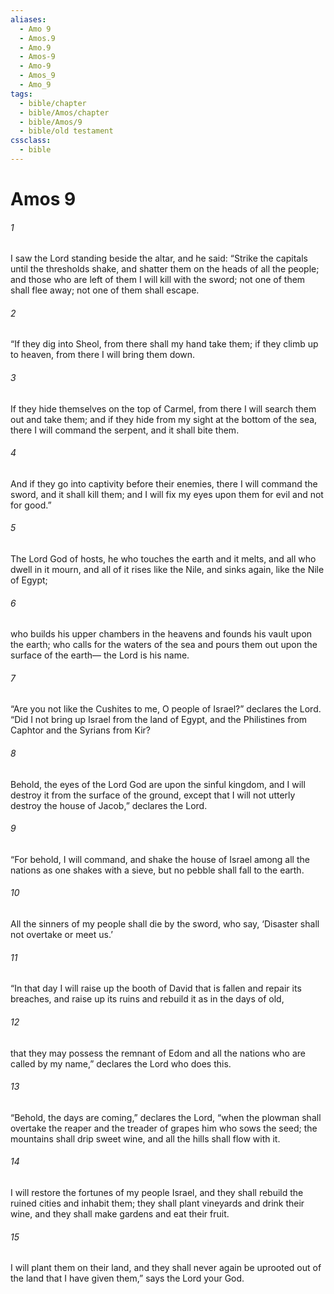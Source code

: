 ```yaml
---
aliases:
  - Amo 9
  - Amos.9
  - Amo.9
  - Amos-9
  - Amo-9
  - Amos_9
  - Amo_9
tags:
  - bible/chapter
  - bible/Amos/chapter
  - bible/Amos/9
  - bible/old testament
cssclass:
  - bible
---
```


# Amos 9

###### 1
I saw the Lord standing beside the altar, and he said:   “Strike the capitals until the thresholds shake,   and shatter them on the heads of all the people; and those who are left of them I will kill with the sword;   not one of them shall flee away; not one of them shall escape.
###### 2
“If they dig into Sheol, from there shall my hand take them;   if they climb up to heaven, from there I will bring them down.
###### 3
If they hide themselves on the top of Carmel, from there I will search them out and take them;   and if they hide from my sight at the bottom of the sea, there I will command the serpent, and it shall bite them.
###### 4
And if they go into captivity before their enemies, there I will command the sword, and it shall kill them;   and I will fix my eyes upon them for evil and not for good.”
###### 5
The Lord God of hosts, he who touches the earth and it melts, and all who dwell in it mourn,   and all of it rises like the Nile,   and sinks again, like the Nile of Egypt;
###### 6
who builds his upper chambers in the heavens and founds his vault upon the earth;   who calls for the waters of the sea and pours them out upon the surface of the earth—   the Lord is his name.
###### 7
“Are you not like the Cushites to me, O people of Israel?” declares the Lord.   “Did I not bring up Israel from the land of Egypt, and the Philistines from Caphtor and the Syrians from Kir?
###### 8
Behold, the eyes of the Lord God are upon the sinful kingdom, and I will destroy it from the surface of the ground,   except that I will not utterly destroy the house of Jacob,” declares the Lord.
###### 9
“For behold, I will command,   and shake the house of Israel among all the nations as one shakes with a sieve, but no pebble shall fall to the earth.
###### 10
All the sinners of my people shall die by the sword, who say, ‘Disaster shall not overtake or meet us.’
###### 11
“In that day I will raise up the booth of David that is fallen and repair its breaches, and raise up its ruins and rebuild it as in the days of old,
###### 12
that they may possess the remnant of Edom and all the nations who are called by my name,” declares the Lord who does this.
###### 13
“Behold, the days are coming,” declares the Lord,   “when the plowman shall overtake the reaper and the treader of grapes him who sows the seed;   the mountains shall drip sweet wine, and all the hills shall flow with it.
###### 14
I will restore the fortunes of my people Israel, and they shall rebuild the ruined cities and inhabit them;   they shall plant vineyards and drink their wine, and they shall make gardens and eat their fruit.
###### 15
I will plant them on their land,   and they shall never again be uprooted out of the land that I have given them,” says the Lord your God.


